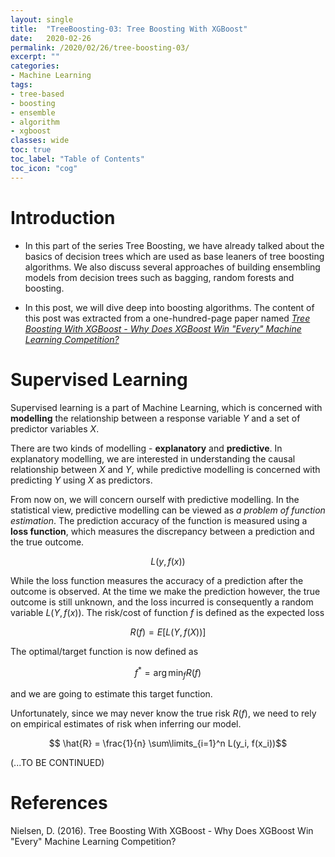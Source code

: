```yaml
---
layout: single
title:  "TreeBoosting-03: Tree Boosting With XGBoost"
date:   2020-02-26
permalink: /2020/02/26/tree-boosting-03/
excerpt: ""
categories: 
- Machine Learning
tags:
- tree-based
- boosting
- ensemble
- algorithm
- xgboost
classes: wide
toc: true
toc_label: "Table of Contents"
toc_icon: "cog"
---
```


# Introduction

- In this part of the series Tree Boosting, we have already talked about the basics of decision trees which are used as base leaners of tree boosting algorithms. We also discuss several approaches of building ensembling models from decision trees such as bagging, random forests and boosting.

- In this post, we will dive deep into boosting algorithms. The content of this post was extracted from a one-hundred-page paper named *[Tree Boosting With XGBoost - Why Does XGBoost Win "Every" Machine Learning Competition?](https://www.semanticscholar.org/paper/Tree-Boosting-With-XGBoost-Why-Does-XGBoost-Win-Nielsen/04e182aa6d36f643a1aea18f3b9384a74538e6a0)*

# Supervised Learning

Supervised learning is a part of Machine Learning, which is concerned with **modelling** the relationship between a response variable $Y$ and a set of predictor variables $X$.

There are two kinds of modelling - **explanatory** and **predictive**. In explanatory modelling, we are interested in understanding the causal relationship between $X$ and $Y$, while predictive modelling is concerned with predicting $Y$ using $X$ as predictors.

From now on, we will concern ourself with predictive modelling. In the statistical view, predictive modelling can be viewed as *a problem of function estimation*. The prediction accuracy of the function is measured using a **loss function**, which measures the discrepancy between a prediction and the true outcome.

$$L(y, f(x))$$

While the loss function measures the accuracy of a prediction after the outcome is observed. At the time we make the prediction however, the true outcome is still
unknown, and the loss incurred is consequently a random variable $L(Y, f(x))$. The risk/cost of function $f$ is defined as the expected loss

$$R(f) = E[L(Y, f(X))]$$

The optimal/target function is now defined as 

$$ f^{*} = \arg\min_{f} R(f) $$

and we are going to estimate this target function.

Unfortunately, since we may never know the true risk $R(f)$, we need to rely on empirical estimates of risk when inferring our model.

$$ \hat{R} = \frac{1}{n} \sum\limits_{i=1}^n L(y_i, f(x_i))$$



(...TO BE CONTINUED)

# References

  Nielsen, D. (2016). Tree Boosting With XGBoost - Why Does XGBoost Win "Every" Machine Learning Competition?